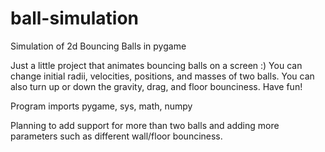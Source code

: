 # ball-simulation
Simulation of 2d Bouncing Balls in pygame

Just a little project that animates bouncing balls on a screen :)
You can change initial radii, velocities, positions, and masses of two balls.
You can also turn up or down the gravity, drag, and floor bounciness. 
Have fun!

Program imports pygame, sys, math, numpy

Planning to add support for more than two balls and adding more parameters such as different wall/floor bounciness.
